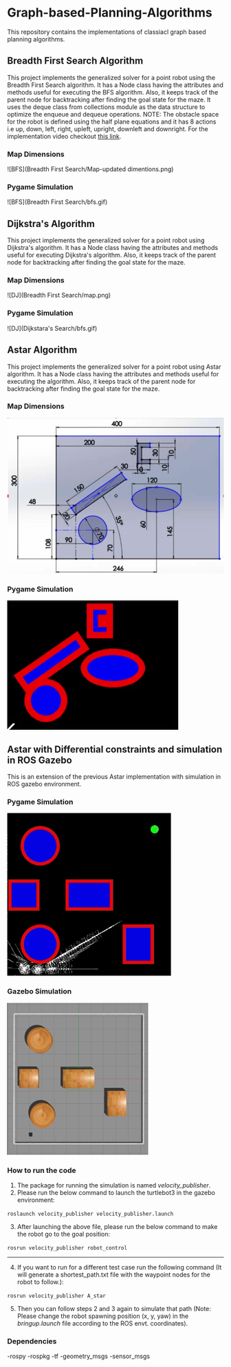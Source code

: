 # Graph-based-Planning-Algorithms
This repository contains the implementations of classiacl graph based planning algorithms.

## Breadth First Search Algorithm
This project implements the generalized solver for a point robot using the Breadth
First Search algorithm. It has a Node class having the attributes and methods useful
for executing the BFS algorithm. Also, it keeps track of the parent node for
backtracking after finding the goal state for the maze. It uses the deque class from
collections module as the data structure to optimize the enqueue and dequeue
operations. NOTE: The obstacle space for the robot is defined using the half
plane equations and it has 8 actions i.e up, down, left, right, upleft, upright,
downleft and downright. For the implementation video checkout [this link](https://drive.google.com/file/d/1KIGiUc6lRY8RuYK_3aIm1XiIpMVz_Fxm/view?usp=sharing).

### Map Dimensions
![BFS](Breadth First Search/Map-updated dimentions.png)
 
### Pygame Simulation 
![BFS](Breadth First Search/bfs.gif)

## Dijkstra's Algorithm
This project implements the generalized solver for a point robot using Dijkstra's
algorithm. It has a Node class having the attributes and methods useful for executing
Dijkstra's algorithm. Also, it keeps track of the parent node for backtracking after
finding the goal state for the maze.

### Map Dimensions
![DJ](Breadth First Search/map.png)
 
### Pygame Simulation 
![DJ](Dijkstara's Search/bfs.gif)

## Astar Algorithm 
This project implements the generalized solver for a point robot using Astar  
algorithm. It has a Node class having the attributes and methods useful for executing
the algorithm. Also, it keeps track of the parent node for backtracking after
finding the goal state for the maze.

### Map Dimensions
![Astar](Astar/map.png)
 
### Pygame Simulation 
![Astar](Astar/Astar.gif)

## Astar with Differential constraints and simulation in ROS Gazebo
This is an extension of the previous Astar implementation with simulation in ROS gazebo environment. 

### Pygame Simulation 
![Astar](Astar_implemenatation_in_ROS/astar.gif)

### Gazebo Simulation 
![Astar in ros](Astar_implemenatation_in_ROS/ros.gif)

### How to run the code 
1) The package for running the simulation is named *velocity_publisher*.
2) Please run the below command to launch the turtlebot3 in the gazebo
environment:

```roslaunch velocity_publisher velocity_publisher.launch```

3) After launching the above file, please run the below command to make the
robot go to the goal position:

```rosrun velocity_publisher robot_control```

__________________________________________________________________________

4) If you want to run for a different test case run the following command (It will generate a shortest_path.txt file with the waypoint nodes for the robot
to follow.):

```rosrun velocity_publisher A_star```

5) Then you can follow steps 2 and 3 again to simulate that path (Note: Please
change the robot spawning position (x, y, yaw) in the *bringup.launch* file
according to the ROS envt. coordinates).

### Dependencies
-rospy
-rospkg
-tf
-geometry_msgs
-sensor_msgs







